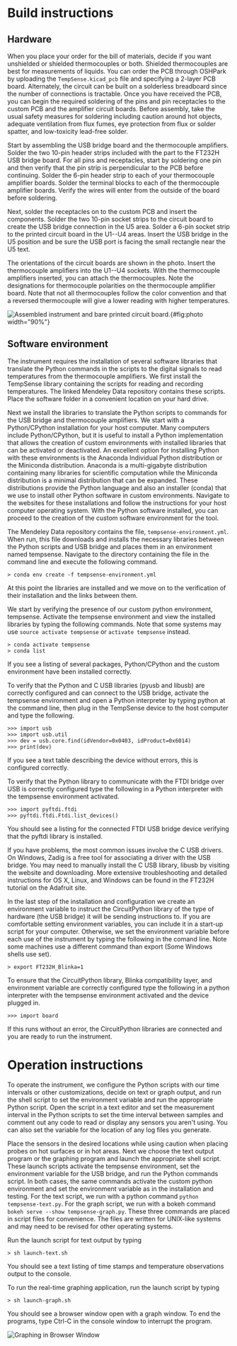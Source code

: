 # Build instructions

## Hardware

When you place your order for the bill of materials, decide if you want unshielded or shielded thermocouples or both. Shielded thermocouples are best for measurements of liquids.
You can order the PCB through OSHPark by uploading the `TempSense.kicad_pcb` file and specifying a 2-layer PCB board.
Alternately, the circuit can be built on a solderless breadboard since the number of connections is tractable.
Once you have received the PCB, you can begin the required soldering of the pins and pin receptacles to the custom PCB and the amplifier circuit boards.
Before assembly, take the usual safety measures for soldering including caution around hot objects, adequate ventilation from flux fumes, eye protection from flux or solder spatter, and low-toxicity lead-free solder.

Start by assembling the USB bridge board and the thermocouple amplifiers.
Solder the two 10-pin header strips included with the part to the FT232H USB bridge board.
For all pins and receptacles, start by soldering one pin and then verify that the pin strip is perpendicular to the PCB before continuing.
Solder the 6-pin header strip to each of your thermocouple amplifier boards.
Solder the terminal blocks to each of the thermocouple amplifier boards.
Verify the wires will enter from the outside of the board before soldering.

Next, solder the receptacles on to the custom PCB and insert the components.
Solder the two 10-pin socket strips to the circuit board to create the USB bridge connection in the U5 area.
Solder a 6-pin socket strip to the printed circuit board in the U1--U4 areas.
Insert the USB bridge in the U5 position and be sure the USB port is facing the small rectangle near the U5 text.

The orientations of the circuit boards are shown in the photo.
Insert the thermocouple amplifiers into the U1--U4 sockets.
With the thermocouple amplifiers inserted, you can attach the thermocouples.
Note the designations for thermocouple polarities on the thermocouple amplifier board.
Note that not all thermocouples follow the color convention and that a reversed thermocouple will give a lower reading with higher temperatures.

![Assembled instrument and bare printed circuit
board.](../figures/tempsense-v0p2-photo.jpg){#fig:photo width="90%"}

## Software environment

The instrument requires the installation of several software libraries that translate the Python commands in the scripts to the digital signals to read temperatures from the thermocouple amplifiers.
We first install the TempSense library containing the scripts for reading and recording temperatures.
The linked Mendeley Data repository contains these scripts. Place the software folder in a convenient location on your hard drive.

Next we install the libraries to translate the Python scripts to commands for the USB bridge and thermocouple amplifiers.
We start with a Python/CPython installation for your host computer.
Many computers include Python/CPython, but it is useful to install a Python implementation that allows the creation of custom environments with installed libraries that can be activated or deactivated.
An excellent option for installing Python with these environments is the Anaconda Individual Python distribution or the Miniconda distribution.
Anaconda is a multi-gigabyte distribution containing many libraries for scientific computation while the Miniconda distribution is a minimal distribution that can be expanded.
These distributions provide the Python language and also an installer (conda) that we use to install other Python software in custom environments.
Navigate to the websites for these installations and follow the instructions for your host computer operating system.
With the Python software installed, you can proceed to the creation of the custom software environment for the tool.

The Mendeley Data repository contains the file, `tempsense-environment.yml`.
When run, this file downloads and installs the necessary libraries between the Python scripts and USB bridge and places them in an environment named tempsense.
Navigate to the directory containing the file in the command line and execute the following command.

    > conda env create -f tempsense-environment.yml

At this point the libraries are installed and we move on to the verification of their installation and the links between them.

We start by verifying the presence of our custom python environment, tempsense.
Activate the tempsense environment and view the installed libraries by typing the following commands.
Note that some systems may use `source activate tempsense` or `activate tempsense` instead.

    > conda activate tempsense
    > conda list

If you see a listing of several packages, Python/CPython and the custom environment have been installed correctly.

To verify that the Python and C USB libraries (pyusb and libusb) are correctly configured and can connect to the USB bridge, activate the tempsense environment and open a Python interpreter by typing python at the command line, then plug in the TempSense device to the host computer and type the following.

    >>> import usb
    >>> import usb.util
    >>> dev = usb.core.find(idVendor=0x0403, idProduct=0x6014)
    >>> print(dev)

If you see a text table describing the device without errors, this is configured correctly.

To verify that the Python library to communicate with the FTDI bridge over USB is correctly configured type the following in a Python interpreter with the tempsense environment activated.

    >>> import pyftdi.ftdi
    >>> pyftdi.ftdi.Ftdi.list_devices()

You should see a listing for the connected FTDI USB bridge device verifying that the pyftdi library is installed.

If you have problems, the most common issues involve the C USB drivers.
On Windows, Zadig is a free tool for associating a driver with the USB bridge.
You may need to manually install the C USB library, libusb by visiting the website and downloading.
More extensive troubleshooting and detailed instructions for OS X, Linux, and Windows can be found in the FT232H tutorial on the Adafruit site.

In the last step of the installation and configuration we create an environment variable to instruct the CircuitPython library of the type of hardware (the USB bridge) it will be sending instructions to.
If you are comfortable setting environment variables, you can include it in a start-up script for your computer.
Otherwise, we set the environment variable before each use of the instrument by typing the following in the comand line.
Note some machines use a different command than export (Some Windows shells use set).

    > export FT232H_Blinka=1

To ensure that the CircuitPython library, Blinka compatibility layer, and environment variable are correctly configured type the following in a python interpreter with the tempsense environment activated and the device plugged in.

    >>> import board

If this runs without an error, the CircuitPython libraries are connected and you are ready to run the instrument.

# Operation instructions

To operate the instrument, we configure the Python scripts with our time intervals or other customizations, decide on text or graph output, and run the shell script to set the environment variable and run the appropriate Python script.
Open the script in a text editor and set the measurement interval in the Python scripts to set the time interval between samples and comment out any code to read or display any sensors you aren't using.
You can also set the variable for the location of any log files you generate.

Place the sensors in the desired locations while using caution when placing probes on hot surfaces or in hot areas.
Next we choose the text output program or the graphing program and launch the appropriate shell script.
These launch scripts activate the tempsense environment, set the environment variable for the USB bridge, and run the Python commands script.
In both cases, the same commands activate the custom python environment and set the environment variable as in the installation and testing.
For the text script, we run with a python command `python tempsense-text.py`.
For the graph script, we run with a bokeh command `bokeh serve --show tempsense-graph.py`.
These three commands are placed in script files for convenience.
The files are written for UNIX-like systems and may need to be revised for other operating systems.

Run the launch script for text output by typing

    > sh launch-text.sh

You should see a text listing of time stamps and temperature
observations output to the console.

To run the real-time graphing application, run the launch script by typing

    > sh launch-graph.sh

You should see a browser window open with a graph window.
To end the programs, type Ctrl-C in the console window to interrupt the program.

![Graphing in Browser Window](../figures/graph-screenshot.png)
